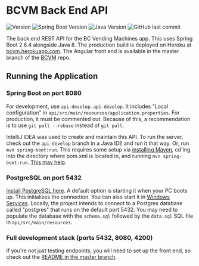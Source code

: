# BCVM Back End API

![Version](https://img.shields.io/badge/version-1.0.0-red?style=for-the-badge)
![Spring Boot Version](https://img.shields.io/badge/spring%20boot-2.6.4-green?style=for-the-badge)
![Java Version](https://img.shields.io/badge/java-8-orange?style=for-the-badge)
![GitHub last commit](https://img.shields.io/github/last-commit/zachneill/bcvm?color=purple&style=for-the-badge) 

The back end REST API for the BC Vending Machines app. This uses Spring Boot 2.6.4 alongside Java 8. The production build is deployed on Heroku at [bcvm.herokuapp.com](https://bcvm.herokuapp.com/). The Angular front end is available in the master branch of the [BCVM](https://github.com/zachneill/bcvm) repo.

## Running the Application

### Spring Boot on port 8080

For development, use `api-develop`. `api-develop`. It includes "Local configuration" in `api/src/main/resources/application.properties`. For production, it must be commented out. Because of this, a recommendation is to use `git pull --rebase` instead of `git pull`. 

IntelliJ IDEA was used to create and maintain this API. To run the server, check out the `api-develop` branch in a Java IDE and run it that way. Or, run `mvn spring-boot:run`. This requires some setup via [installing Maven](https://mkyong.com/maven/how-to-install-maven-in-windows/), cd'ing into the directory where pom.xml is located in, and running `mvn spring-boot:run`. [This may help](https://stackoverflow.com/a/56616547). 

### PostgreSQL on port 5432

[Install PostgreSQL here](https://www.postgresql.org/download/). A default option is starting it when your PC boots up. This initializes the connection. You can also start it in [Windows Services](https://stackoverflow.com/a/53062239). Locally, the project intends to connect to a Postgres database called "postgres" that runs on the default port 5432. You may need to populate the database with the `schema.sql` followed by the `data.sql` SQL file in `api/src/main/resources`.

### Full development stack (ports 5432, 8080, 4200)

If you're not just testing endpoints, you will need to set up the front end, so check out the [README in the master branch](https://github.com/zachneill/bcvm#bc-vending-machines).
